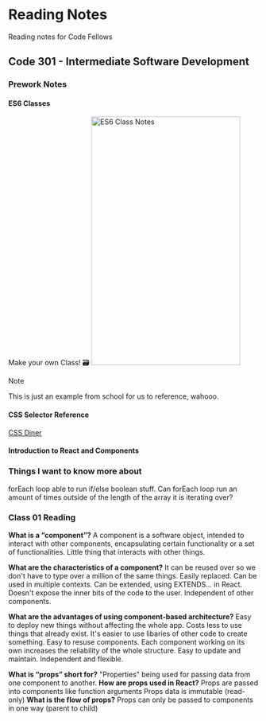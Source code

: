 # Reading Notes
Reading notes for Code Fellows 

## Code 301 - Intermediate Software Development

### Prework Notes

#### ES6 Classes
Make your own Class! :card_file_box:
<img width="300" height="500" alt="ES6 Class Notes" src="https://github.com/maddieamie/reading-notes/assets/118625447/3ec64e8e-9aa4-4966-83e5-557bbba4a133">

> [!NOTE]
> This is just an example from school for us to reference, wahooo.


#### CSS Selector Reference
[CSS Diner](https://flukeout.github.io/)

#### Introduction to React and Components

### Things I want to know more about
forEach loop able to run if/else boolean stuff.
Can forEach loop run an amount of times outside of the length of the array it is iterating over?


### Class 01 Reading

**What is a “component”?**
A component is a software object, intended to interact with other components, encapsulating certain functionality or a set of functionalities. Little thing that interacts with other things.

**What are the characteristics of a component?**
It can be reused over so we don't have to type over a million of the same things.
Easily replaced.
Can be used in multiple contexts.
Can be extended, using EXTENDS... in React.
Doesn't expose the inner bits of the code to the user.
Independent of other components. 

**What are the advantages of using component-based architecture?**
Easy to deploy new things without affecting the whole app.
Costs less to use things that already exist.
It's easier to use libaries of other code to create something. 
Easy to resuse components. 
Each component working on its own increases the reliability of the whole structure. 
Easy to update and maintain. 
Independent and flexible. 


**What is “props” short for?**
"Properties" being used for passing data from one component to another.
**How are props used in React?**
Props are passed into components like function arguments
Props data is immutable (read-only)
**What is the flow of props?**
Props can only be passed to components in one way (parent to child)


